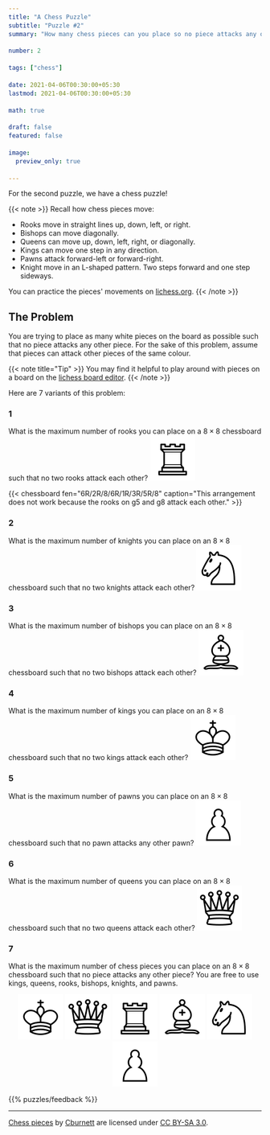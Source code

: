 ```yaml
---
title: "A Chess Puzzle"
subtitle: "Puzzle #2"
summary: "How many chess pieces can you place so no piece attacks any other piece?"

number: 2

tags: ["chess"]

date: 2021-04-06T00:30:00+05:30
lastmod: 2021-04-06T00:30:00+05:30

math: true

draft: false
featured: false

image:
  preview_only: true

---
```



For the second puzzle, we have a chess puzzle!

{{< note >}}
Recall how chess pieces move:
- Rooks move in straight lines up, down, left, or right. 
- Bishops can move diagonally. 
- Queens can move up, down, left, right, or diagonally. 
- Kings can move one step in any direction. 
- Pawns attack forward-left or forward-right.
- Knight move in an L-shaped pattern. Two steps forward and one step sideways.

You can practice the pieces' movements on [lichess.org](https://lichess.org/learn).
{{< /note >}}

## The Problem
You are trying to place as many white pieces on the board as possible such that no piece attacks any other piece. 
For the sake of this problem, assume that pieces can attack other pieces of the same colour. 

{{< note title="Tip" >}}
You may find it helpful to play around with pieces on a board on the [lichess board editor](https://lichess.org/editor/8/8/8/8/8/8/8/8_w_-_-_0_1).
{{< /note >}}

Here are 7 variants of this problem:

### 1
What is the maximum number of rooks you can place on a $8\times 8$ chessboard such that no two rooks attack each other?
<img src="white-rook.svg" class="float-right"/>

{{< chessboard fen="6R/2R/8/6R/1R/3R/5R/8" caption="This arrangement does not work because the rooks on g5 and g8 attack each other." >}}

### 2
What is the maximum number of knights you can place on an $8 \times 8$ chessboard such that no two knights attack each other? 
<img src="white-knight.svg" class="float-right"/>


### 3
What is the maximum number of bishops you can place on an $8\times 8$ chessboard such that no two bishops attack each other?
<img src="white-bishop.svg" class="float-right"/>

### 4
What is the maximum number of kings you can place on an $8\times 8$ chessboard such that no two kings attack each other?
<img src="white-king.svg" class="float-right"/>

### 5
What is the maximum number of pawns you can place on an $8 \times 8$ chessboard such that no pawn attacks any other pawn? 
<img src="white-pawn.svg" class="float-right"/>

### 6
What is the maximum number of queens you can place on an $8 \times 8$ chessboard such that no two queens attack each other? 
<img src="white-queen.svg" class="float-right"/>



### 7
What is the maximum number of chess pieces you can place on an $8\times 8$ chessboard such that no piece attacks any other piece? You are free to use kings, queens, rooks, bishops, knights, and pawns. 
<div align=center>
<img src="white-king.svg"/>
<img src="white-queen.svg"/>
<img src="white-rook.svg"/>
<img src="white-bishop.svg"/>
<img src="white-knight.svg"/>
<img src="white-pawn.svg"/>
</div>



{{% puzzles/feedback %}}

---

[Chess pieces](https://commons.wikimedia.org/wiki/Category:SVG_chess_pieces) by [Cburnett](https://en.wikipedia.org/wiki/User:Cburnett) are licensed under [CC BY-SA 3.0](https://creativecommons.org/licenses/by-sa/3.0/deed.en). 
